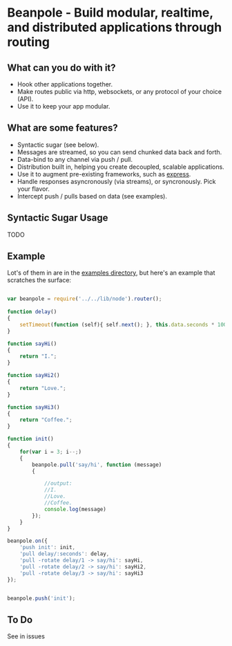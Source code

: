 Beanpole - Build modular, realtime, and distributed applications through routing
================================================================================


What can you do with it?
------------------------

- Hook other applications together. 
- Make routes public via http, websockets, or any protocol of your choice (API). 
- Use it to keep your app modular. 


What are some features?
-----------------------
	
- Syntactic sugar (see below). 
- Messages are streamed, so you can send chunked data back and forth.
- Data-bind to any channel via push / pull.
- Distribution built in, helping you create decoupled, scalable applications.
- Use it to augment pre-existing frameworks, such as [express](https://github.com/visionmedia/express).
- Handle responses asyncronously (via streams), or syncronously. Pick your flavor.
- Intercept push / pulls based on data (see examples).


Syntactic Sugar Usage
---------------------

TODO

Example
-------

Lot's of them in are in the [examples directory](https://github.com/spiceapps/beanpole/tree/master/examples), but here's an example that scratches the surface:

```javascript

var beanpole = require('../../lib/node').router();
	
function delay()
{
	setTimeout(function (self){ self.next(); }, this.data.seconds * 1000, this);
}

function sayHi()
{
	return "I.";
}

function sayHi2()
{
	return "Love.";
}

function sayHi3()
{
	return "Coffee.";
}

function init()
{
	for(var i = 3; i--;)
	{
		beanpole.pull('say/hi', function (message)
		{

			//output:
			//I.
			//Love.
			//Coffee.
			console.log(message)
		});	
	}
}

beanpole.on({
	'push init': init,
	'pull delay/:seconds': delay,
	'pull -rotate delay/1 -> say/hi': sayHi,
	'pull -rotate delay/2 -> say/hi': sayHi2,
	'pull -rotate delay/3 -> say/hi': sayHi3
});


beanpole.push('init');

```



To Do
-----

See in issues
